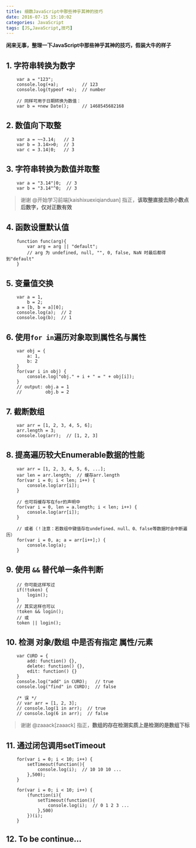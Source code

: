```yaml
---
title: 细数JavaScript中那些神乎其神的技巧
date: 2016-07-15 15:10:02
categories: JavaScript
tags: [JS,JavaScript,技巧]
---
```

**闲来无事，整理一下JavaScript中那些神乎其神的技巧，假装大牛的样子**

## 1. 字符串转换为数字
```
    var a = "123";
    console.log(+a);         // 123
    console.log(typeof +a);  // number

    // 同样可用于日期转换为数值：
    var b = +new Date();     // 1468545682168
```

## 2. 数值向下取整
```
    var a = ~~3.14;   // 3
    var b = 3.14>>0;  // 3
    var c = 3.14|0;   // 3
```

## 3. 字符串转换为数值并取整<!-- more -->
```
    var a = "3.14"|0;  // 3
    var b = "3.14"^0;  // 3
```
> 谢谢 @开始学习前端[kaishixuexiqianduan] 指正，**该取整直接去除小数点后数字，仅对正数有效**

## 4. 函数设置默认值
```
    function func(arg){
        var arg = arg || "default"; 
        // arg 为 undefined, null, "", 0, false, NaN 时最后都得到"default"
    }
```
## 5. 变量值交换
```
    var a = 1,
        b = 2;
    a = [b, b = a][0];
    console.log(a);  // 2
    console.log(b);  // 1
```
## 6. 使用`for in`遍历对象取到属性名与属性
```
    var obj = {
        a: 1,
        b: 2
    }
    for(var i in obj) {
        console.log("obj." + i + " = " + obj[i]);
    }
    // output: obj.a = 1
    //         obj.b = 2
```
## 7. 截断数组
```
    var arr = [1, 2, 3, 4, 5, 6];
    arr.length = 3;
    console.log(arr);  // [1, 2, 3]
```
## 8. 提高遍历较大Enumerable数据的性能
```
    var arr = [1, 2, 3, 4, 5, 6, ...];
    var len = arr.length;  // 缓存arr.length
    for(var i = 0; i < len; i++) {
        console.log(arr[i]);
    }
    
    // 也可将缓存写在for的声明中
    for(var i = 0, len = a.length; i < len; i++) {
        console.log(arr[i]);
    }

    // 或者（！注意：若数组中键值存在undefined、null、0、false等数据时会中断遍历）
    for(var i = 0, a; a = arr[i++];) {
        console.log(a);
    }
```
## 9. 使用 `&&` 替代单一条件判断
```
    // 你可能这样写过
    if(!token) {
        login();
    }
    // 其实这样也可以
    !token && login();
    // 或
    token || login();
```
## 10. 检测 对象/数组 中是否有指定 属性/元素
```
    var CURD = {
        add: function() {},
        delete: function() {},
        edit: function() {}
    }
    console.log("add" in CURD);   // true
    console.log("find" in CURD);  // false

    /* 误 */
    // var arr = [1, 2, 3];
    // console.log(1 in arr);  // true
    // console.log(6 in arr);  // false
```
> 谢谢 @zaaack[zaaack] 指正，**数组的存在检测实质上是检测的是数组下标**

## 11. 通过闭包调用setTimeout
```
    for(var i = 0; i < 10; i++) {
        setTimeout(function(){
            console.log(i);  // 10 10 10 ...
        },500);
    }

    for(var i = 0; i < 10; i++) {
        (function(i){
            setTimeout(function(){
                console.log(i);  // 0 1 2 3 ...
            },500)
        })(i);
    }
```
## 12. To be continue...